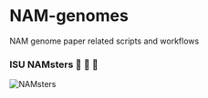 # NAM-genomes
NAM genome paper related scripts and workflows
### ISU NAMsters :corn: :corn: :corn:

![NAMsters](assets/NAMster2.png)
